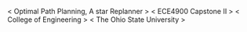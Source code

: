 < Optimal Path Planning, A star Replanner >
< ECE4900 Capstone II >
< College of Engineering >
< The Ohio State University >
